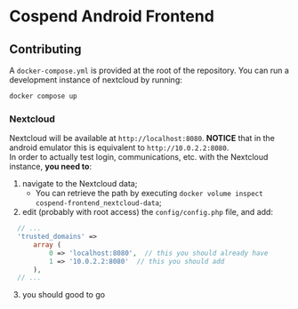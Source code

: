 # Cospend Android Frontend

## Contributing 
A `docker-compose.yml` is provided at the root of the repository. You can run a development instance of nextcloud by running:
```bash
docker compose up
```

### Nextcloud 
Nextcloud will be available at `http://localhost:8080`. **NOTICE** that in the android emulator this is equivalent to `http://10.0.2.2:8080`.  
In order to actually test login, communications, etc. with the Nextcloud instance, **you need to**:  

  1. navigate to the Nextcloud data;
     * You can retrieve the path by executing `docker volume inspect cospend-frontend_nextcloud-data`;
  3. edit (probably with root access) the `config/config.php` file, and add:
  ```php
    // ...
    'trusted_domains' => 
        array (
            0 => 'localhost:8080',  // this you should already have
            1 => '10.0.2.2:8080'  // this you should add
        ),
    // ...
   ```
  3. you should good to go
